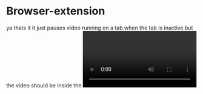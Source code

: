 # Browser-extension


ya thats it it just pauses video running on a tab when the tab is inactive but the video should be inside the <video> element